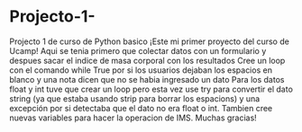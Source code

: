 # Projecto-1-
Projecto 1 de curso de Python basico
¡Este mi primer proyecto del curso de Ucamp!
Aqui se tenia primero que colectar datos con un formulario y despues sacar el indice de masa corporal con los resultados
Cree un loop con el comando while True por si los usuarios dejaban los espacios en blanco y una nota dicen que no se habia ingresado un dato
Para los datos float y int tuve que crear un loop pero esta vez use try para convertir el dato string (ya que estaba usando strip para borrar los espacions) y una excepción por si detectaba que el dato no era float o int.
Tambien cree nuevas variables para hacer la operacion de IMS.
Muchas gracias!
